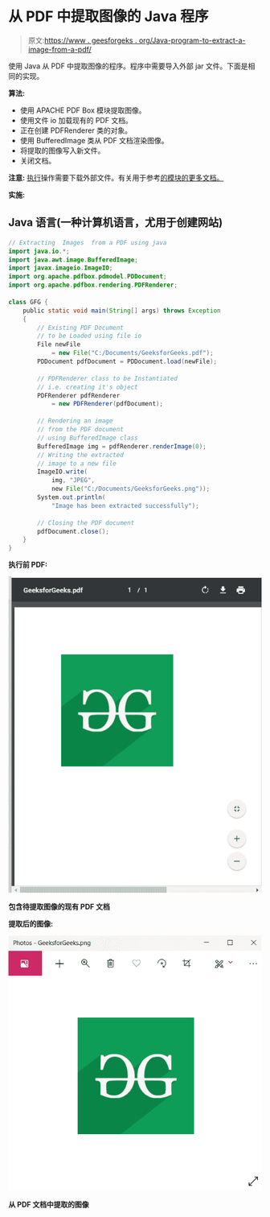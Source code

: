 # 从 PDF 中提取图像的 Java 程序

> 原文:[https://www . geesforgeks . org/Java-program-to-extract-a-image-from-a-pdf/](https://www.geeksforgeeks.org/java-program-to-extract-a-image-from-a-pdf/)

使用 Java 从 PDF 中提取图像的程序。程序中需要导入外部 jar 文件。下面是相同的实现。

**算法:**

*   使用 APACHE PDF Box 模块提取图像。
*   使用文件 io 加载现有的 PDF 文档。
*   正在创建 PDFRenderer 类的对象。
*   使用 BufferedImage 类从 PDF 文档渲染图像。
*   将提取的图像写入新文件。
*   关闭文档。

**注意:** [执行](https://pdfbox.apache.org/download.html)操作需要下载外部文件。有关用于参考[的模块的更多文档。](https://pdfbox.apache.org/)

**实施:**

## Java 语言(一种计算机语言，尤用于创建网站)

```java
// Extracting  Images  from a PDF using java
import java.io.*;
import java.awt.image.BufferedImage;
import javax.imageio.ImageIO;
import org.apache.pdfbox.pdmodel.PDDocument;
import org.apache.pdfbox.rendering.PDFRenderer;

class GFG {
    public static void main(String[] args) throws Exception
    {
        // Existing PDF Document
        // to be Loaded using file io
        File newFile
            = new File("C:/Documents/GeeksforGeeks.pdf");
        PDDocument pdfDocument = PDDocument.load(newFile);

        // PDFRenderer class to be Instantiated
        // i.e. creating it's object
        PDFRenderer pdfRenderer
            = new PDFRenderer(pdfDocument);

        // Rendering an image
        // from the PDF document
        // using BufferedImage class
        BufferedImage img = pdfRenderer.renderImage(0);
        // Writing the extracted
        // image to a new file
        ImageIO.write(
            img, "JPEG",
            new File("C:/Documents/GeeksforGeeks.png"));
        System.out.println(
            "Image has been extracted successfully");

        // Closing the PDF document
        pdfDocument.close();
    }
}
```

**执行前 PDF:**

![](img/f934fee297d71c2fc6823918f3fa07f4.png)

**包含待提取图像的现有 PDF 文档**

**提取后的图像:**

![](img/dc2deee431033f762641779ce5722a77.png)

**从 PDF 文档中提取的图像**